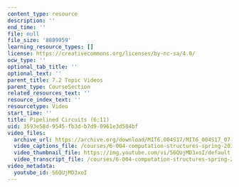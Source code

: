 ```yaml
---
content_type: resource
description: ''
end_time: ''
file: null
file_size: '8889959'
learning_resource_types: []
license: https://creativecommons.org/licenses/by-nc-sa/4.0/
ocw_type: ''
optional_tab_title: ''
optional_text: ''
parent_title: 7.2 Topic Videos
parent_type: CourseSection
related_resources_text: ''
resource_index_text: ''
resourcetype: Video
start_time: ''
title: Pipelined Circuits (6:11)
uid: 3593e58d-9545-fb3d-b7d9-0961e3d584bf
video_files:
  archive_url: https://archive.org/download/MIT6.004S17/MIT6_004S17_07-02-02_300k.mp4
  video_captions_file: /courses/6-004-computation-structures-spring-2017/6674413dfc7d5d588685273b7eba95e5_56QUjMD3xoI.vtt
  video_thumbnail_file: https://img.youtube.com/vi/56QUjMD3xoI/default.jpg
  video_transcript_file: /courses/6-004-computation-structures-spring-2017/8b8d920345835709faf76ec95ccc2f84_56QUjMD3xoI.pdf
video_metadata:
  youtube_id: 56QUjMD3xoI
---
```

